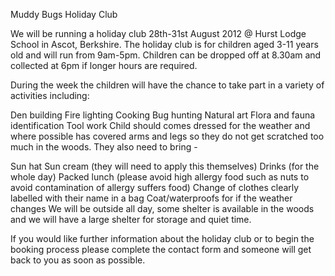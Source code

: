 Muddy Bugs Holiday Club

We will be running a holiday club 28th-31st August 2012 @ Hurst Lodge School in Ascot, Berkshire. The holiday club is for children aged 3-11 years old and will run from 9am-5pm. Children can be dropped off at 8.30am and collected at 6pm if longer hours are required.

During the week the children will have the chance to take part in a variety of activities including:

Den building
Fire lighting
Cooking
Bug hunting
Natural art
Flora and fauna identification
Tool work
Child should comes dressed for the weather and where possible has covered arms and legs so they do not get scratched too much in the woods. They also need to bring -

Sun hat
Sun cream (they will need to apply this themselves)
Drinks (for the whole day)
Packed lunch (please avoid high allergy food such as nuts to avoid contamination of allergy suffers food)
Change of clothes clearly labelled with their name in a bag
Coat/waterproofs for if the weather changes
We will be outside all day, some shelter is available in the woods and we will have a large shelter for storage and quiet time.

If you would like further information about the holiday club or to begin the booking process please complete the contact form and someone will get back to you as soon as possible.
